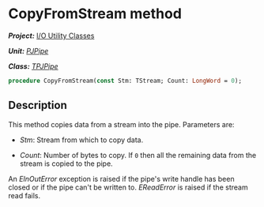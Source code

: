 # CopyFromStream method

***Project:*** [I/O Utility Classes](../API.md)

***Unit:*** [_PJPipe_](./PJPipe.md)

***Class:*** [_TPJPipe_](./TPJPipe.md)

```pascal
procedure CopyFromStream(const Stm: TStream; Count: LongWord = 0);
```

## Description

This method copies data from a stream into the pipe. Parameters are:

* _Stm_: Stream from which to copy data.

* _Count_: Number of bytes to copy. If `0` then all the remaining data from the stream is copied to the pipe.

An _EInOutError_ exception is raised if the pipe's write handle has been closed or if the pipe can't be written to. _EReadError_ is raised if the stream read fails.
